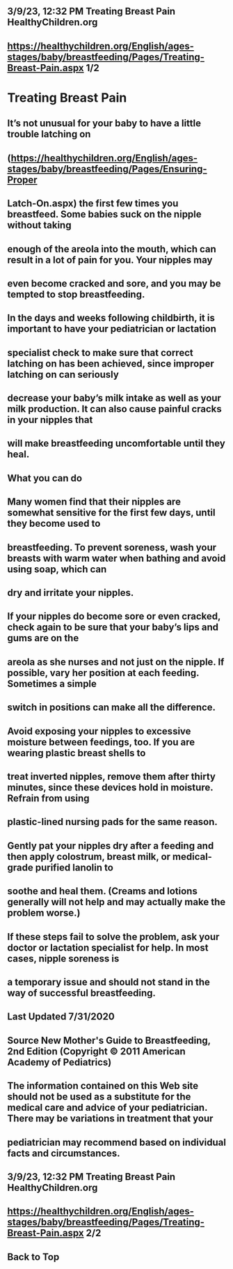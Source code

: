 ## 3/9/23, 12:32 PM Treating Breast Pain HealthyChildren.org 

## https://healthychildren.org/English/ages-stages/baby/breastfeeding/Pages/Treating-Breast-Pain.aspx 1/2 

# Treating Breast Pain 

## It’s not unusual for your baby to have a little trouble latching on 

## (https://healthychildren.org/English/ages-stages/baby/breastfeeding/Pages/Ensuring-Proper

## Latch-On.aspx) the first few times you breastfeed. Some babies suck on the nipple without taking 

## enough of the areola into the mouth, which can result in a lot of pain for you. Your nipples may 

## even become cracked and sore, and you may be tempted to stop breastfeeding. 

## In the days and weeks following childbirth, it is important to have your pediatrician or lactation 

## specialist check to make sure that correct latching on has been achieved, since improper latching on can seriously 

## decrease your baby’s milk intake as well as your milk production. It can also cause painful cracks in your nipples that 

## will make breastfeeding uncomfortable until they heal. 

## What you can do 

## Many women find that their nipples are somewhat sensitive for the first few days, until they become used to 

## breastfeeding. To prevent soreness, wash your breasts with warm water when bathing and avoid using soap, which can 

## dry and irritate your nipples. 

## If your nipples do become sore or even cracked, check again to be sure that your baby’s lips and gums are on the 

## areola as she nurses and not just on the nipple. If possible, vary her position at each feeding. Sometimes a simple 

## switch in positions can make all the difference. 

## Avoid exposing your nipples to excessive moisture between feedings, too. If you are wearing plastic breast shells to 

## treat inverted nipples, remove them after thirty minutes, since these devices hold in moisture. Refrain from using 

## plastic-lined nursing pads for the same reason. 

## Gently pat your nipples dry after a feeding and then apply colostrum, breast milk, or medical-grade purified lanolin to 

## soothe and heal them. (Creams and lotions generally will not help and may actually make the problem worse.) 

## If these steps fail to solve the problem, ask your doctor or lactation specialist for help. In most cases, nipple soreness is 

## a temporary issue and should not stand in the way of successful breastfeeding. 

## Last Updated 7/31/2020 

## Source New Mother's Guide to Breastfeeding, 2nd Edition (Copyright © 2011 American Academy of Pediatrics) 

## The information contained on this Web site should not be used as a substitute for the medical care and advice of your pediatrician. There may be variations in treatment that your 

## pediatrician may recommend based on individual facts and circumstances. 


## 3/9/23, 12:32 PM Treating Breast Pain HealthyChildren.org 

## https://healthychildren.org/English/ages-stages/baby/breastfeeding/Pages/Treating-Breast-Pain.aspx 2/2 

## Back to Top 


